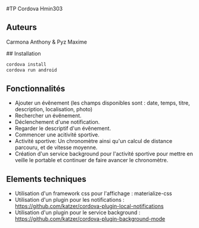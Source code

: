 #TP Cordova Hmin303

## Auteurs
Carmona Anthony & Pyz Maxime

## Installation
```bash
cordova install
cordova run android
```

## Fonctionnalités

 - Ajouter un évênement (les champs disponibles sont : date, temps, titre, description, localisation, photo)
 - Rechercher un évênement.
 - Déclenchement d'une notification.
 - Regarder le descriptif d'un évênement.
 - Commencer une acitivité sportive.
 - Activité sportive:  Un chronomètre ainsi qu'un calcul de distance parcouru, et de vitesse moyenne.
 - Création d'un service background pour l'activité sportive pour mettre en veille le portable et continuer de faire avancer le chronomètre.

## Elements techniques
 - Utilisation d'un framework css pour l'affichage : materialize-css
 - Utilisation d'un plugin pour les notifications : https://github.com/katzer/cordova-plugin-local-notifications
 - Utilisation d'un plugin pour le service background : https://github.com/katzer/cordova-plugin-background-mode
